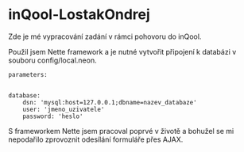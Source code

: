 # inQool-LostakOndrej
Zde je mé vypracování zadání v rámci pohovoru do inQool.

Použil jsem Nette framework a je nutné vytvořit připojení k databázi v souboru config/local.neon.

    parameters:


    database:
        dsn: 'mysql:host=127.0.0.1;dbname=nazev_databaze'
        user: 'jmeno_uzivatele'
        password: 'heslo'

S frameworkem Nette jsem pracoval poprvé v životě a bohužel se mi nepodařilo zprovoznit odesílání formuláře přes AJAX.